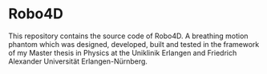 # Robo4D
This repository contains the source code of Robo4D. A breathing motion phantom which was designed, developed, built and tested in the framework of my 
Master thesis in Physics at the Uniklinik Erlangen and Friedrich Alexander Universität Erlangen-Nürnberg.
